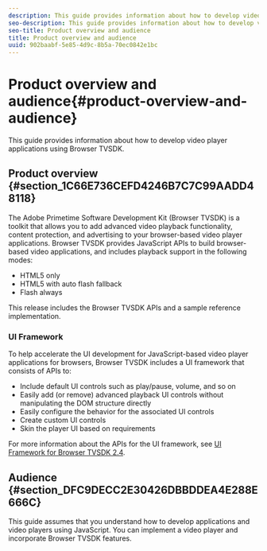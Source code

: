 ```yaml
---
description: This guide provides information about how to develop video player applications using Browser TVSDK.
seo-description: This guide provides information about how to develop video player applications using Browser TVSDK.
seo-title: Product overview and audience
title: Product overview and audience
uuid: 902baabf-5e85-4d9c-8b5a-70ec0842e1bc
---
```


# Product overview and audience{#product-overview-and-audience}

This guide provides information about how to develop video player applications using Browser TVSDK.

## Product overview {#section_1C66E736CEFD4246B7C7C99AADD48118}

The Adobe Primetime Software Development Kit (Browser TVSDK) is a toolkit that allows you to add advanced video playback functionality, content protection, and advertising to your browser-based video player applications. Browser TVSDK provides JavaScript APIs to build browser-based video applications, and includes playback support in the following modes:

* HTML5 only
* HTML5 with auto flash fallback
* Flash always

This release includes the Browser TVSDK APIs and a sample reference implementation.

### UI Framework

To help accelerate the UI development for JavaScript-based video player applications for browsers, Browser TVSDK includes a UI framework that consists of APIs to:

* Include default UI controls such as play/pause, volume, and so on
* Easily add (or remove) advanced playback UI controls without manipulating the DOM structure directly
* Easily configure the behavior for the associated UI controls
* Create custom UI controls
* Skin the player UI based on requirements

For more information about the APIs for the UI framework, see [UI Framework for Browser TVSDK 2.4](https://help.adobe.com/en_US/primetime/api/psdk/btvsdk-ui-framework/index.html).

## Audience {#section_DFC9DECC2E30426DBBDDEA4E288E666C}

This guide assumes that you understand how to develop applications and video players using JavaScript. You can implement a video player and incorporate Browser TVSDK features.